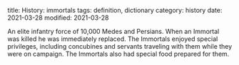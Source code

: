 title: History: immortals
tags: definition, dictionary
category: history
date: 2021-03-28
modified: 2021-03-28


An elite infantry force of 10,000 Medes and
Persians. When an Immortal was killed he was immediately replaced.
The Immortals enjoyed special privileges, including concubines and
servants traveling with them while they were on campaign. The
Immortals also had special food prepared for them.




